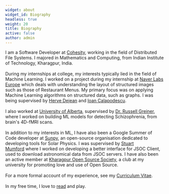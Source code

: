 ```yaml
---
widget: about
widget_id: Biography
headless: true
weight: 20
title: Biography
active: false
author: admin
---
```

<!--StartFragment-->

I am a Software Developer at [Cohesity](https://www.cohesity.com/), working in the field of Distributed File Systems. I majored in Mathematics and Computing, from Indian Institute of Technology, Kharagpur, India.\
\
During my internships at college, my interests typically lied in the field of Machine Learning. I worked on a project during my internship at [Naver Labs Europe](https://europe.naverlabs.com/) which deals with understanding the layout of structured images such as those of Restaurant Menus. My primary focus was on applying Machine Learning algorithms on structured data, such as graphs. I was being supervised by [Herve Dejean](https://europe.naverlabs.com/people_user/Herve-Dejean/) and [Ioan Calapodescu](https://europe.naverlabs.com/people_user/Ioan-Calapodescu/).\
\
I also worked at [University of Alberta](https://www.ualberta.ca/), supervised by [Dr. Russell Greiner](https://rgreiner6.wixsite.com/greiner), where I worked on building ML models for detecting Schizophrenia, from brain's 4D-fMRI scans.\
\
In addition to my interests in ML, I have also been a Google Summer of Code developer at [Sunpy](https://sunpy.org/), an open-source organisation dedicated to developing tools for Solar Physics. I was supervised by [Stuart Mumford](http://stuartmumford.uk/) where I worked on developing a better interface for JSOC Client, used to download astronomical data from JSOC servers. I have also been an active member at [Kharagpur Open Source Society](https://kossiitkgp.org/), a club at my university for promoting love and use of Open Source.\
\
For a more formal account of my experience, see my [Curriculum Vitae](https://nitinkgp23.github.io/assets/CV_Nitin.pdf).\
\
In my free time, I love to [read](https://www.goodreads.com/user/show/64258644-nitin-choudhary) and play.



<!--EndFragment-->